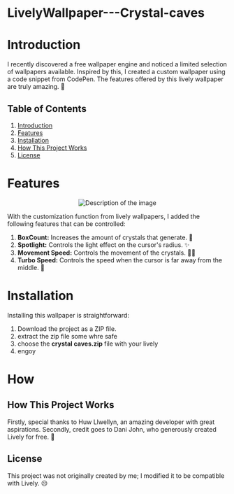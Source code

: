 # LivelyWallpaper---Crystal-caves

# Introduction

I recently discovered a free wallpaper engine and noticed a limited selection of wallpapers available. Inspired by this, I created a custom wallpaper using a code snippet from CodePen. The features offered by this lively wallpaper are truly amazing. 🚀

## Table of Contents

1. [Introduction](#Introduction)
2. [Features](#Features)
3. [Installation](#Installation)
4. [How This Project Works](#How)
5. [License](#License)

# Features

<p align="center">
  <img src="https://github.com/1j4d5/LivelyWallpaper---Crystal-caves/assets/129045623/76eae3ad-8a94-46d3-b80b-2a2c8f5344f3" alt="Description of the image">
</p>

With the customization function from lively wallpapers, I added the following features that can be controlled:

1. **BoxCount:** Increases the amount of crystals that generate. 💎
2. **Spotlight:** Controls the light effect on the cursor's radius. ✨
3. **Movement Speed:** Controls the movement of the crystals. 🏃‍♂️
4. **Turbo Speed:** Controls the speed when the cursor is far away from the middle. 🚄

# Installation

Installing this wallpaper is straightforward:

1. Download the project as a ZIP file.
2. extract the zip file some whre safe
3. choose the **crystal caves.zip** file with your lively
4. engoy


# How
## How This Project Works
Firstly, special thanks to Huw Llwellyn, an amazing developer with great aspirations. Secondly, credit goes to Dani John, who generously created Lively for free. 👏

## License

This project was not originally created by me; I modified it to be compatible with Lively. 😥
